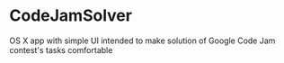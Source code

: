 CodeJamSolver
=============

OS X app with simple UI intended to make solution of Google Code Jam contest's tasks comfortable
